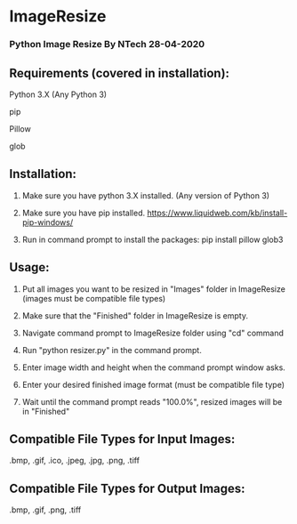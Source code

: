 # ImageResize
<h3>
Python Image Resize
By NTech
28-04-2020
</h3>

<h2>Requirements (covered in installation):</h2>

Python 3.X (Any Python 3)

pip

Pillow

glob

<h2>Installation:</h2>

1. Make sure you have python 3.X installed.
(Any version of Python 3)

2. Make sure you have pip installed.
https://www.liquidweb.com/kb/install-pip-windows/

3. Run in command prompt to install the packages:
pip install pillow glob3

<h2>Usage:</h2>

1. Put all images you want to be resized in "Images" folder in ImageResize (images must be compatible file types)

2. Make sure that the "Finished" folder in ImageResize is empty.

3. Navigate command prompt to ImageResize folder using "cd" command

4. Run "python resizer.py" in the command prompt.

5. Enter image width and height when the command prompt window asks.

6. Enter your desired finished image format (must be compatible file type)

7. Wait until the command prompt reads "100.0%", resized images will be in "Finished"


<h2>Compatible File Types for Input Images:</h2>
.bmp, .gif, .ico, .jpeg, .jpg, .png, .tiff

<h2>Compatible File Types for Output Images:</h2>
.bmp, .gif, .png, .tiff
